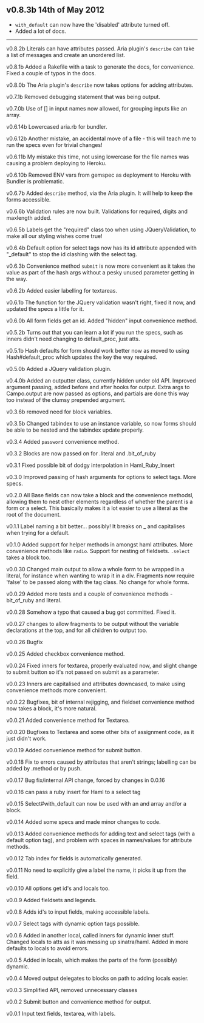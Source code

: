 ## v0.8.3b 14th of May 2012 ##

* `with_default` can now have the 'disabled' attribute turned off. 
* Added a lot of docs.

----

v0.8.2b Literals can have attributes passed. Aria plugin's `describe` can take a list of messages and create an unordered list.

v0.8.1b Added a Rakefile with a task to generate the docs, for convenience. Fixed a couple of typos in the docs.

v0.8.0b The Aria plugin's `describe` now takes options for adding attributes.

v0.7.1b Removed debugging statement that was being output.

v0.7.0b Use of [] in input names now allowed, for grouping inputs like an array.

v0.6.14b Lowercased aria.rb for bundler.

v0.6.12b Another mistake, an accidental move of a file - this will teach me to run the specs even for trivial changes!

v0.6.11b My mistake this time, not using lowercase for the file names was causing a problem deploying to Heroku.

v0.6.10b Removed ENV vars from gemspec as deployment to Heroku with Bundler is problematic.

v0.6.7b Added `describe` method, via the Aria plugin. It will help to keep the forms accessible.

v0.6.6b Validation rules are now built. Validations for required, digits and maxlength added.

v0.6.5b Labels get the "required" class too when using JQueryValidation, to make all our styling wishes come true!

v0.6.4b Default option for select tags now has its id attribute appended with "_default" to stop the id clashing with the select tag.

v0.6.3b Convenience method `submit` is now more convenient as it takes the value as part of the hash args without a pesky unused parameter getting in the way.

v0.6.2b Added easier labelling for textareas.

v0.6.1b The function for the JQuery validation wasn't right, fixed it now, and updated the specs a little for it.

v0.6.0b All form fields get an id. Added "hidden" input convenience method.

v0.5.2b Turns out that you can learn a lot if you run the specs, such as inners didn't need changing to default_proc, just atts.

v0.5.1b Hash defaults for form should work better now as moved to using Hash#default_proc which updates the key the way required.

v0.5.0b Added a JQuery validation plugin.

v0.4.0b Added an outputter class, currently hidden under old API. Improved argument passing, added before and after hooks for output. Extra args to Campo.output are now passed as options, and partials are done this way too instead of the clumsy prepended argument.

v0.3.6b removed need for block variables.

v0.3.5b Changed tabindex to use an instance variable, so now forms should be able to be nested and the tabindex update properly.

v0.3.4 Added `password` convenience method.

v0.3.2 Blocks are now passed on for .literal and .bit_of_ruby

v0.3.1 Fixed possible bit of dodgy interpolation in Haml_Ruby_Insert

v0.3.0 Improved passing of hash arguments for options to select tags. More specs.

v0.2.0 All Base fields can now take a block and the convenience methodsl, allowing them to nest other elements regardless of whether the parent is a form or a select. This basically makes it a lot easier to use a literal as the root of the document.

v0.1.1 Label naming a bit better... possibly! It breaks on _ and capitalises when trying for a default.

v0.1.0 Added support for helper methods in amongst haml attributes.  More convenience methods like `radio`. Support for nesting of fieldsets. `.select` takes a block too.

v0.0.30 Changed main output to allow a whole form to be wrapped in a literal, for instance when wanting to wrap it in a div. Fragments now require 'false' to be passed along with the tag class. No change for whole forms.

v0.0.29 Added more tests and a couple of convenience methods - bit_of_ruby and literal.

v0.0.28 Somehow a typo that caused a bug got committed. Fixed it.

v0.0.27 changes to allow fragments to be output without the variable declarations at the top, and for all children to output too.

v0.0.26 Bugfix

v0.0.25 Added checkbox convenience method.

v0.0.24 Fixed inners for textarea, properly evaluated now, and slight change to submit button so it's not passed on submit as a parameter.

v0.0.23 Inners are capitalised and attributes downcased, to make using convenience methods more convenient.

v0.0.22 Bugfixes, bit of internal rejigging, and fieldset convenience method now takes a block, it's more natural.

v0.0.21 Added convenience method for Textarea.

v0.0.20 Bugfixes to Textarea and some other bits of assignment code, as it just didn't work.

v0.0.19 Added convenience method for submit button.

v0.0.18 Fix to errors caused by attributes that aren't strings; labelling can be added by .method or by push.

v0.0.17 Bug fix/internal API change, forced by changes in 0.0.16

v0.0.16 can pass a ruby insert for Haml to a select tag

v0.0.15 Select#with_default can now be used with an and array and/or a block.

v0.0.14 Added some specs and made minor changes to code.

v0.0.13 Added convenience methods for adding text and select tags (with a default option tag), and problem with spaces in names/values for attribute methods.

v0.0.12 Tab index for fields is automatically generated.

v0.0.11 No need to explicitly give a label the name, it picks it up from the field.

v0.0.10 All options get id's and locals too.

v0.0.9 Added fieldsets and legends.

v0.0.8 Adds id's to input fields, making accessible labels.

v0.0.7 Select tags with dynamic option tags possible.

v0.0.6 Added in another local, called inners for dynamic inner stuff. Changed locals to atts as it was messing up sinatra/haml. Added in more defaults to locals to avoid errors.

v0.0.5 Added in locals, which makes the parts of the form (possibly) dynamic.

v0.0.4 Moved output delegates to blocks on path to adding locals easier.

v0.0.3 Simplified API, removed unnecessary classes

v0.0.2 Submit button and convenience method for output.

v0.0.1 Input text fields, textarea, with labels.
